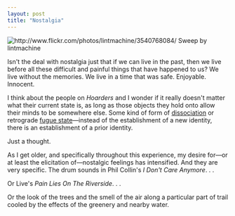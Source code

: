 ```yaml
---
layout: post
title: "Nostalgia"
---
```


<img src="http://farm4.static.flickr.com/3551/3540768084_d6971c7b66.jpg" title="http://www.flickr.com/photos/lintmachine/3540768084/ Sweep by lintmachine">

Isn't the deal with nostalgia just that if we can live in the past, then we live before all these difficult and painful things that have happened to us? We live without the memories. We live in a time that was safe. Enjoyable. Innocent. 

I think about the people on _Hoarders_ and I wonder if it really doesn't matter what their current state is, as long as those objects they hold onto allow their minds to be somewhere else. Some kind of form of [dissociation](http://en.wikipedia.org/wiki/Dissociation) or retrograde [fugue state](http://en.wikipedia.org/wiki/Fugue_state)&mdash;instead of the establishment of a new identity, there is an establishment of a prior identity.

Just a thought.

As I get older, and specifically throughout this experience, my desire for&mdash;or at least the elicitation of&mdash;nostalgic feelings has intensified. And they are very specific. The drum sounds in Phil Collin's _I Don't Care Anymore_. . .

Or Live's _Pain Lies On The Riverside_. . .

Or the look of the trees and the smell of the air along a particular part of trail cooled by the effects of the greenery and nearby water.
